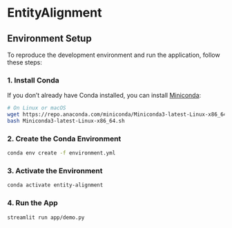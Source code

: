 # EntityAlignment

##  Environment Setup

To reproduce the development environment and run the application, follow these steps:

### 1. Install Conda

If you don’t already have Conda installed, you can install [Miniconda](https://docs.conda.io/en/latest/miniconda.html):

```bash
# On Linux or macOS
wget https://repo.anaconda.com/miniconda/Miniconda3-latest-Linux-x86_64.sh
bash Miniconda3-latest-Linux-x86_64.sh
```
### 2. Create the Conda Environment
```bash
conda env create -f environment.yml
```

### 3. Activate the Environment
```bash
conda activate entity-alignment
```

### 4. Run the App
```bash
streamlit run app/demo.py
```